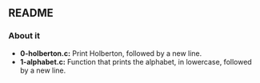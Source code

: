 ## README

### About it

- **0-holberton.c:** Print Holberton, followed by a new line.
- **1-alphabet.c:** Function that prints the alphabet, in lowercase, followed by a new line.